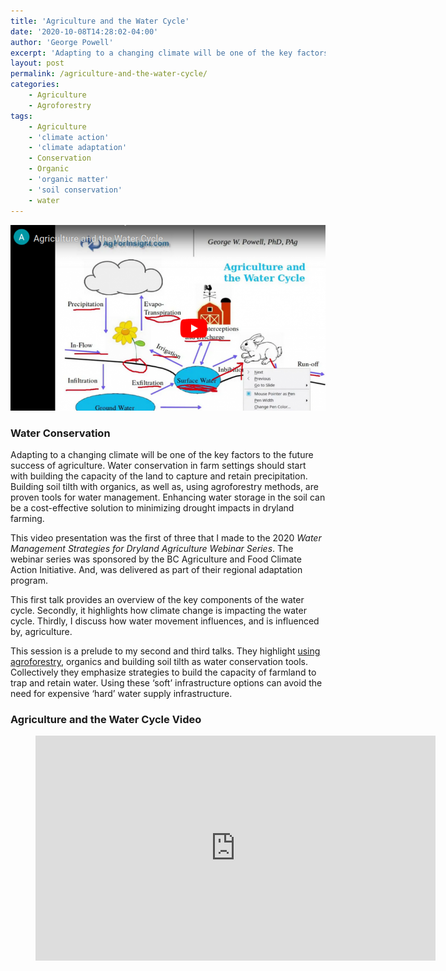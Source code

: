 ```yaml
---
title: 'Agriculture and the Water Cycle'
date: '2020-10-08T14:28:02-04:00'
author: 'George Powell'
excerpt: 'Adapting to a changing climate will be one of the key factors to the future success of agriculture. Water conservation in farm settings should start with building the capacity of the land to capture and retain precipitation. Building soil tilth with organics, as well as, using agroforestry methods, are proven tools for water management.'
layout: post
permalink: /agriculture-and-the-water-cycle/
categories:
    - Agriculture
    - Agroforestry
tags:
    - Agriculture
    - 'climate action'
    - 'climate adaptation'
    - Conservation
    - Organic
    - 'organic matter'
    - 'soil conservation'
    - water
---
```

![Agriculture and Water](/assets/images/AgricultureWaterCycle-768x453.png)

### Water Conservation

Adapting to a changing climate will be one of the key factors to the future success of agriculture. Water conservation in farm settings should start with building the capacity of the land to capture and retain precipitation. Building soil tilth with organics, as well as, using agroforestry methods, are proven tools for water management. Enhancing water storage in the soil can be a cost-effective solution to minimizing drought impacts in dryland farming.

This video presentation was the first of three that I made to the 2020 *Water Management Strategies for Dryland Agriculture Webinar Series*. The webinar series was sponsored by the BC Agriculture and Food Climate Action Initiative. And, was delivered as part of their regional adaptation program.

This first talk provides an overview of the key components of the water cycle. Secondly, it highlights how climate change is impacting the water cycle. Thirdly, I discuss how water movement influences, and is influenced by, agriculture.

This session is a prelude to my second and third talks. They highlight [using agroforestry](https://agforinsight.com/agroforestry-for-water-conservation/), organics and building soil tilth as water conservation tools. Collectively they emphasize strategies to build the capacity of farmland to trap and retain water. Using these ‘soft’ infrastructure options can avoid the need for expensive ‘hard’ water supply infrastructure.

### Agriculture and the Water Cycle Video

<figure><div><iframe allow="accelerometer; autoplay; clipboard-write; encrypted-media; gyroscope; picture-in-picture" allowfullscreen="" frameborder="0" height="360" loading="lazy" src="https://www.youtube.com/embed/xp_xa6Bu5KU?feature=oembed" title="Agriculture and the Water Cycle" width="640"></iframe></div></figure>
